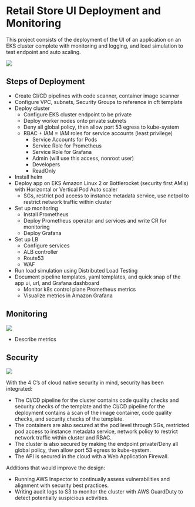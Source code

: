 # Retail Store UI Deployment and Monitoring 
This project consists of the deployment of the UI of an application on an EKS cluster complete with monitoring and logging, and load simulation to test endpoint and auto scaling.

![](https://github.com/smithashley/Retail-Store-UI-Deployment/blob/main/embedded_images/ui.png)

## Steps of Deployment
- Create CI/CD pipelines with code scanner, container image scanner
- Configure VPC, subnets, Security Groups to reference in cft template
- Deploy cluster
    - Configure EKS cluster endpoint to be private
    - Deploy worker nodes onto private subnets
    - Deny all global policy, then allow port 53 egress to kube-system
    - RBAC + IAM = IAM roles for service accounts (least privilege)
      - Service Accounts for Pods
      - Service Role for Prometheus
      - Service Role for Grafana
      - Admin (will use this access, nonroot user)
      - Developers
      - ReadOnly
- Install helm
- Deploy app on EKS Amazon Linux 2 or Bottlerocket (security first AMIs) with Horizontal or Vertical Pod Auto scaler
    - SGs, restrict pod access to instance metadata service, use netpol to restrict network traffic within cluster
- Set up monitoring
    - Install Prometheus
    - Deploy Prometheus operator and services and write CR for monitoring
    - Deploy Grafana
- Set up LB
    - Configure services 
    - ALB controller
    - Route53
    - WAF
- Run load simulation using Distributed Load Testing
- Document pipeline templates, yaml templates, and quick snap of the app ui, url, and Grafana dashboard
    - Monitor k8s control plane Prometheus metrics
    - Visualize metrics in Amazon Grafana

## Monitoring
![](https://github.com/smithashley/Retail-Store-UI-Deployment/blob/main/embedded_images/grafana.png)

- Describe metrics

## Security
![](https://github.com/smithashley/Retail-Store-UI-Deployment/blob/main/embedded_images/security.png)

With the 4 C’s of cloud native security in mind, security has been integrated:
- The CI/CD pipeline for the cluster contains code quality checks and security checks of the template and the CI/CD pipeline for the deployment contains a scan of the image container, code quality checks, and       security checks of the template.
- The containers are also secured at the pod level through SGs, restricted pod access to instance metadata service, network policy to restrict network traffic within cluster and RBAC. 
- The cluster is also secured by making the endpoint private/Deny all global policy, then allow port 53 egress to kube-system. 
- The API is secured in the cloud with a Web Application Firewall.

Additions that would improve the design:
- Running AWS Inspector to continually assess vulnerabilities and alignment with security best practices.
- Writing audit logs to S3 to monitor the cluster with AWS GuardDuty to detect potentially suspicious activities.
